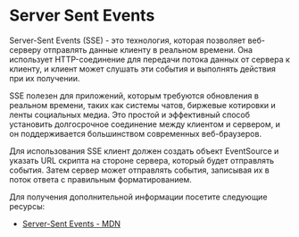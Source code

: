 # Server Sent Events

Server-Sent Events (SSE) - это технология, которая позволяет веб-серверу отправлять данные клиенту в реальном времени. Она использует HTTP-соединение для передачи потока данных от сервера к клиенту, и клиент может слушать эти события и выполнять действия при их получении.

SSE полезен для приложений, которым требуются обновления в реальном времени, таких как системы чатов, биржевые котировки и ленты социальных медиа. Это простой и эффективный способ установить долгосрочное соединение между клиентом и сервером, и он поддерживается большинством современных веб-браузеров.

Для использования SSE клиент должен создать объект EventSource и указать URL скрипта на стороне сервера, который будет отправлять события. Затем сервер может отправлять события, записывая их в поток ответа с правильным форматированием.

Для получения дополнительной информации посетите следующие ресурсы:

- [Server-Sent Events - MDN](https://developer.mozilla.org/en-US/docs/Web/API/Server-sent_events)
